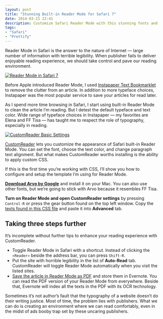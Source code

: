 ```yaml
---
layout: post
title: "Stunning Built-in Reader Mode for Safari 7"
date: 2014-03-21 22:41
description: Customize Safari Reader Mode with this stunning fonts and colors, or create your own theme.
tags:
- "Safari"
- "Prettify"
---
```


Reader Mode in Safari is the answer to the nature of Internet — large number of information with terrible legibility. When publisher fails to deliver enjoyable reading experience, we should take control and pave our reading environment.

<!--more-->

[ ![Reader Mode in Safari 7][img] ](http://images.sayzlim.net/2014/03/customreader_preview.jpg "Reader Mode in Safari 7")

[img]: http://images.sayzlim.net/2014/03/customreader_preview.jpg "Reader Mode in Safari 7"

Before Apple introduced Reader Mode, I used [Instapaper Text Bookmarklet](http://www.instapaper.com/save "Instapaper Text bookmarklet") to remove the clutter from an article. In addition to more typeface choices, Instapaper was the most popular service to save your articles for read later.

As I spend more time browsing in Safari, I start using built-in Reader Mode to clean the article I’m reading. But I detest the default typeface and text color. Wide range of typeface choices in Instapaper — my favorites are Elena and FF Tisa — has taught me to respect the role of typography, especially in reading.

[ ![CustomReader Basic Settings][img2] ](http://images.sayzlim.net/2014/03/customreader_basic.jpg "CustomReader Basic Settings")

[img2]: http://images.sayzlim.net/2014/03/customreader_basic.jpg "CustomReader Basic Settings"

[CustomReader](http://canisbos.com/customreader "CustomReader - Canisbos Safari Extensions") lets you customize the appearance of Safari built-in Reader Mode. You can set the font, choose the text color, and change paragraph text alignment. But what makes CustomReader worths installing is the ability to apply custom CSS.

If this is the first time you’re working with CSS, I’ll show you how to configure and setup the template I’m using for Reader Mode.

**[Download Arvo by Google](http://www.google.com/fonts/specimen/Arvo "Google Fonts Arvo")** and install it on your Mac. You can also use other fonts, but we’re going to stick with Arvo because it resembles FF Tisa.

**Turn on Reader Mode and open CustomReader settings** by pressing `Control-R` or press the gear button found on the top left window. Copy the [texts found in this CSS file](http://s3.sayzlim.net/f/custom-reader.css "Reader Mode for Safari") and paste it into **Advanced** tab.

## Taking three steps further
It’s incomplete without further tips to enhance your reading experience with CustomReader.

- Toggle Reader Mode in Safari with a shortcut. Instead of clicking the `«Reader»` beside the address bar, you can press `Shift-R`.
- Put the site with horrible legibility in the list of **Auto-Read** tab. CustomReader will toggle Reader Mode automatically when you visit the listed sites.
- [Save the article in Reader Mode as PDF](http://macsparky.com/blog/2008/3/19/keyboard-shortcut-for-save-as-pdf-in-os-x.html "Keyboard Shortcut for &quot;Save as PDF...&quot; in OS X — MacSparky") and store them in Evernote. You can read the PDF version of your Reader Mode from everywhere. Beside that, Evernote will index all the texts in the PDF with its OCR technology.

Sometimes it’s not author’s fault that the typography of a website doesn’t do their writing justice. Most of time, the problem lies with publishers. What we can do is creating an environment where we can read comfortably, even in the midst of ads booby trap set by these uncaring publishers.